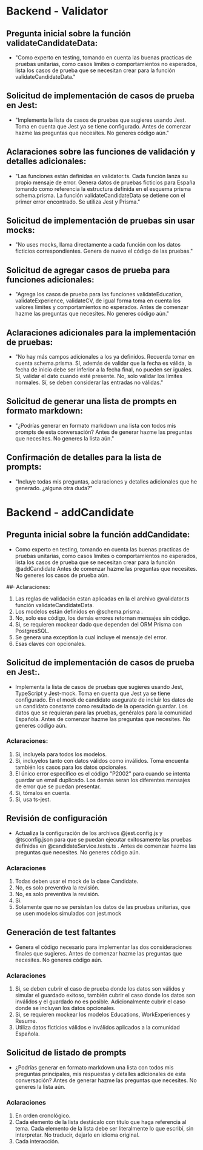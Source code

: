 # Backend - Validator
## Pregunta inicial sobre la función validateCandidateData:
* "Como experto en testing, tomando en cuenta las buenas practicas de pruebas unitarias, como casos límites o comportamientos no esperados, lista los casos de prueba que se necesitan crear para la función validateCandidateData."

## Solicitud de implementación de casos de prueba en Jest:
* "Implementa la lista de casos de pruebas que sugieres usando Jest. Toma en cuenta que Jest ya se tiene configurado. Antes de comenzar hazme las preguntas que necesites. No generes código aún."

## Aclaraciones sobre las funciones de validación y detalles adicionales:
* "Las funciones están definidas en validator.ts. Cada función lanza su propio mensaje de error. Genera datos de pruebas ficticios para España tomando como referencia la estructura definida en el esquema prisma schema.prisma. La función validateCandidateData se detiene con el primer error encontrado. Se utiliza Jest y Prisma."

## Solicitud de implementación de pruebas sin usar mocks:
* "No uses mocks, llama directamente a cada función con los datos ficticios correspondientes. Genera de nuevo el código de las pruebas."

## Solicitud de agregar casos de prueba para funciones adicionales:
* "Agrega los casos de prueba para las funciones validateEducation, validateExperience, validateCV, de igual forma toma en cuenta los valores limites y comportamientos no esperados. Antes de comenzar hazme las preguntas que necesites. No generes código aún."

## Aclaraciones adicionales para la implementación de pruebas:
* "No hay más campos adicionales a los ya definidos. Recuerda tomar en cuenta schema.prisma. Sí, además de validar que la fecha es válida, la fecha de inicio debe ser inferior a la fecha final, no pueden ser iguales. Sí, validar el dato cuando esté presente. No, solo validar los límites normales. Sí, se deben considerar las entradas no válidas."

## Solicitud de generar una lista de prompts en formato markdown:
* "¿Podrías generar en formato markdown una lista con todos mis prompts de esta conversación? Antes de generar hazme las preguntas que necesites. No generes la lista aún."

## Confirmación de detalles para la lista de prompts:
* "Incluye todas mis preguntas, aclaraciones y detalles adicionales que he generado. ¿alguna otra duda?"

# Backend - addCandidate
## Pregunta inicial sobre la función addCandidate:
* Como experto en testing, tomando en cuenta las buenas practicas de pruebas unitarias, como casos límites o comportamientos no esperados, lista los casos de prueba que se necesitan crear para la función @addCandidate 
Antes de comenzar hazme las preguntas que necesites. No generes los casos de prueba aún.

##· Aclaraciones:
1. Las reglas de validación estan aplicadas en la el archivo @validator.ts función validateCandidateData.
2. Los modelos están definidos en @schema.prisma .
3. No, solo ese código, los demás errores retornan mensajes sin código.
4. Si, se requieren mockear dado que dependen del ORM Prisma con PostgresSQL.
5. Se genera una exception la cual incluye el mensaje del error.
6. Esas claves con opcionales.

## Solicitud de implementación de casos de prueba en Jest:.
* Implementa la lista de casos de pruebas que sugieres usando Jest, TypeScript y  Jest-mock. Toma en cuenta que Jest ya se tiene configurado. En el mock de candidato asegurate de incluir los datos de un candidato constante como resultado de la operación guardar. Los datos que se requieran para las pruebas, genéralos para la comunidad Española.
Antes de comenzar hazme las preguntas que necesites. No generes código aún.

### Aclaraciones:
1. Si, incluyela para todos los modelos.
2. Si, incluyelos tanto con datos válidos como inválidos. Toma encuenta también los casos para los datos opcionales.
3. El único error específico es el código "P2002" para cuando se intenta guardar un email duplicado. Los demás seran los diferentes mensajes de error que se puedan presentar.
4. Si, tómalos en cuenta.
5. Si, usa ts-jest.

## Revisión de configuración
* Actualiza la configuración de los archivos @jest.config.js y @tsconfig.json  para que se puedan ejecutar exitosamente las pruebas definidas en @candidateService.tests.ts . 
Antes de comenzar hazme las preguntas que necesites. No generes código aún.

### Aclaraciones
1. Todas deben usar el mock de la clase Candidate.
2. No, es solo preventiva la revisión.
3. No, es solo preventiva la revisión.
4. Si.
5. Solamente que no se persistan los datos de las pruebas unitarias, que se usen modelos simulados con jest.mock

## Generación de test faltantes
* Genera el código necesario para implementar las dos consideraciones finales que sugieres.
Antes de comenzar hazme las preguntas que necesites. No generes código aún.

### Aclaraciones
1. Si, se deben cubrir el caso de prueba donde los datos son válidos y simular el guardado exitoso, también cubrir el caso donde los datos son inválidos y el guardado no es posible. Adicionalmente cubrir el caso donde se incluyan los datos opcionales.
2. Si, se requieren mockear los modelos Educations, WorkExperiences y Resume. 
3. Utiliza datos ficticios válidos e inválidos aplicados a la comunidad Española.

## Solicitud de listado de prompts
* ¿Podrías generar en formato markdown una lista con todos mis preguntas principales, mis respuestas y detalles adicionales de esta conversación? Antes de generar hazme las preguntas que necesites. No generes la lista aún.

### Aclaraciones
1. En orden cronológico.
2. Cada elemento de la lista destácalo con título que haga referencia al tema. Cada elemento de la lista debe ser literalmente lo que escribí, sin interpretar. No traducir, dejarlo en idioma original.
3. Cada interacción.





